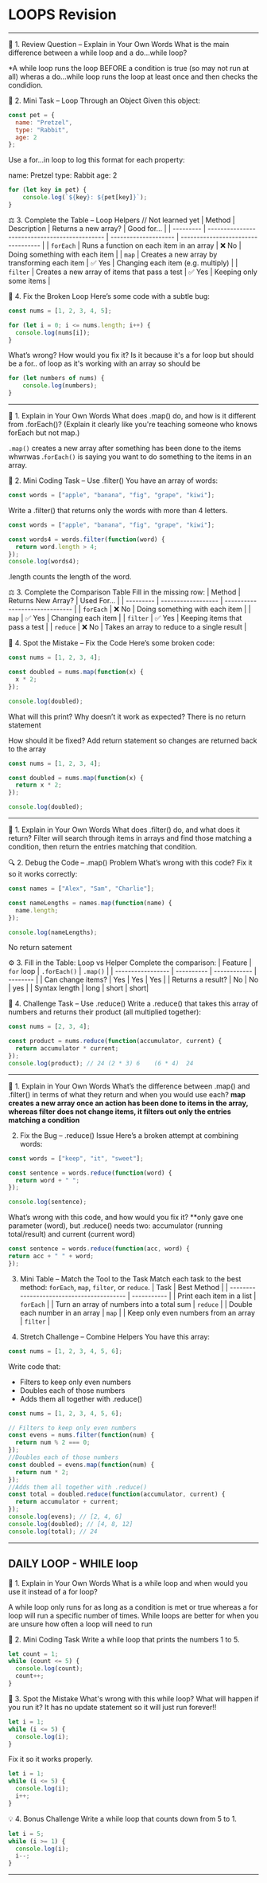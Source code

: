 # LOOPS Revision

---
📘 1. Review Question – Explain in Your Own Words
What is the main difference between a while loop and a do...while loop?

*A while loop runs the loop BEFORE a condition is true (so may not run at all) wheras a do...while loop runs the loop at least once and then checks the condidion.

🧮 2. Mini Task – Loop Through an Object
Given this object:

```js
const pet = {
  name: "Pretzel",
  type: "Rabbit",
  age: 2
};
```
Use a for...in loop to log this format for each property:

name: Pretzel
type: Rabbit
age: 2
```js
for (let key in pet) {
    console.log(`${key}: ${pet[key]}`);
}
```

⚖️ 3. Complete the Table – Loop Helpers // Not learned yet
| Method    | Description                                   | Returns a new array? | Good for...                        |
| --------- | --------------------------------------------- | -------------------- | ---------------------------------- |
| `forEach` | Runs a function on each item in an array      | ❌ No                 | Doing something with each item     |
| `map`     | Creates a new array by transforming each item | ✅ Yes                | Changing each item (e.g. multiply) |
| `filter`  | Creates a new array of items that pass a test | ✅ Yes                | Keeping only some items            |


🐛 4. Fix the Broken Loop
Here’s some code with a subtle bug:
```js
const nums = [1, 2, 3, 4, 5];

for (let i = 0; i <= nums.length; i++) {
  console.log(nums[i]);
}
```
What’s wrong? How would you fix it?
Is it because it's a for loop but should be a for.. of loop as it's working with an array so should be 
```js
for (let numbers of nums) {
    console.log(numbers);
}
```
---


📘 1. Explain in Your Own Words
What does .map() do, and how is it different from .forEach()?
(Explain it clearly like you're teaching someone who knows forEach but not map.)

`.map()` creates a new array after something has been done to the items whwrwas .`forEach()` is saying you want to do something to the items in an array.

🔨 2. Mini Coding Task – Use .filter()
You have an array of words:
```js
const words = ["apple", "banana", "fig", "grape", "kiwi"];
```
Write a .filter() that returns only the words with more than 4 letters.
```js
const words = ["apple", "banana", "fig", "grape", "kiwi"];

const words4 = words.filter(function(word) {
  return word.length > 4;
});
console.log(words4);
```
   .length counts the length of the word.

⚖️ 3. Complete the Comparison Table
Fill in the missing row:
| Method    | Returns New Array? | Used For...                    |
| --------- | ------------------ | ------------------------------ |
| `forEach` | ❌ No               | Doing something with each item |
| `map`     | ✅ Yes              | Changing each item             |
| `filter`  | ✅ Yes              | Keeping items that pass a test |
| `reduce`  | ❌ No               | Takes an array to reduce to a single result                             |

🐞 4. Spot the Mistake – Fix the Code
Here’s some broken code:
```js
const nums = [1, 2, 3, 4];

const doubled = nums.map(function(x) {
  x * 2;
});

console.log(doubled);
```
What will this print? Why doesn’t it work as expected?
There is no return statement

How should it be fixed?
Add return statement so changes are returned back to the array
```js
const nums = [1, 2, 3, 4];

const doubled = nums.map(function(x) {
  return x * 2;
});

console.log(doubled);
```

---

📘 1. Explain in Your Own Words
What does .filter() do, and what does it return?
   Filter will search through items in arrays and find those matching a condition, then return the entries matching that condition.

  🔍 2. Debug the Code – .map() Problem
What’s wrong with this code? Fix it so it works correctly:
```js
const names = ["Alex", "Sam", "Charlie"];

const nameLengths = names.map(function(name) {
  name.length;
});

console.log(nameLengths);
```
No return satement

⚙️ 3. Fill in the Table: Loop vs Helper
Complete the comparison:
| Feature           | `for` loop | `.forEach()` | `.map()` |
| ----------------- | ---------- | ------------ | -------- |
| Can change items? |     Yes    |    Yes       |     Yes  |
| Returns a result? |      No   |    No      |     yes  |
| Syntax length     |       long |  short       |     short|

🧠 4. Challenge Task – Use .reduce()
Write a .reduce() that takes this array of numbers and returns their product (all multiplied together):
```js
const nums = [2, 3, 4];

const product = nums.reduce(function(accumulator, current) {
  return accumulator * current;
});
console.log(product); // 24 (2 * 3) 6    (6 * 4)  24
```

---
📘 1. Explain in Your Own Words
What’s the difference between .map() and .filter() in terms of what they return and when you would use each?
  **map creates a new array once an action has been done to items in the array, whereas filter does not change items, it filters out only the entries matching a condition**

2. Fix the Bug – .reduce() Issue
Here’s a broken attempt at combining words:
```js
const words = ["keep", "it", "sweet"];

const sentence = words.reduce(function(word) {
  return word + " ";
});

console.log(sentence);
```
What’s wrong with this code, and how would you fix it?
  **only gave one parameter (word), but .reduce() needs two:  accumulator (running total/result) and  current (current word)
  ```js
  const sentence = words.reduce(function(acc, word) {
  return acc + " " + word;
});
  ```

3. Mini Table – Match the Tool to the Task
Match each task to the best method: `forEach`, `map`, `filter`, or `reduce`.
| Task                                      | Best Method |
| ----------------------------------------- | ----------- |
| Print each item in a list                 |  `forEach`  |
| Turn an array of numbers into a total sum | `reduce`    |
| Double each number in an array            | `map`       |
| Keep only even numbers from an array      | `filter`    |

4. Stretch Challenge – Combine Helpers
You have this array:
```js
const nums = [1, 2, 3, 4, 5, 6];
```
Write code that:
- Filters to keep only even numbers
- Doubles each of those numbers
- Adds them all together with .reduce()
```js
const nums = [1, 2, 3, 4, 5, 6];

// Filters to keep only even numbers
const evens = nums.filter(function(num) {
  return num % 2 === 0;
});
//Doubles each of those numbers
const doubled = evens.map(function(num) {
  return num * 2;
});
//Adds them all together with .reduce()
const total = doubled.reduce(function(accumulator, current) {
  return accumulator + current;
});
console.log(evens); // [2, 4, 6]
console.log(doubled); // [4, 8, 12]
console.log(total); // 24
```

---
## DAILY LOOP - WHILE loop
📘 1. Explain in Your Own Words
What is a while loop and when would you use it instead of a for loop?

  A while loop only runs for as long as a condition is met or true whereas a for loop will run a specific number of times. While loops are better for when you are unsure how often a loop will need to run

   🔨 2. Mini Coding Task
Write a while loop that prints the numbers 1 to 5.
```js
let count = 1;
while (count <= 5) {
  console.log(count);
  count++;
}
```

🧠 3. Spot the Mistake
What's wrong with this while loop? What will happen if you run it?
   It has no update statement so it will just run forever!!
```js
let i = 1;
while (i <= 5) {
  console.log(i);
}
```
Fix it so it works properly. 
```js
let i = 1;
while (i <= 5) {
  console.log(i);
  i++;
}
```

💡 4. Bonus Challenge
Write a while loop that counts down from 5 to 1.
```js
let i = 5;
while (i >= 1) {
  console.log(i);
  i--;
}
```

---



